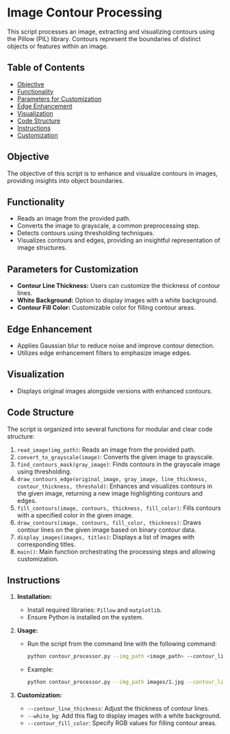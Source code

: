 # Image Contour Processing
This script processes an image, extracting and visualizing contours using the Pillow (PIL) library. Contours represent the boundaries of distinct objects or features within an image.

## Table of Contents
- [Objective](#objective)
- [Functionality](#functionality)
- [Parameters for Customization](#parameters-for-customization)
- [Edge Enhancement](#edge-enhancement)
- [Visualization](#visualization)
- [Code Structure](#code-structure)
- [Instructions](#instructions)
- [Customization](#customization)

## Objective
The objective of this script is to enhance and visualize contours in images, providing insights into object boundaries.

## Functionality
- Reads an image from the provided path.
- Converts the image to grayscale, a common preprocessing step.
- Detects contours using thresholding techniques.
- Visualizes contours and edges, providing an insightful representation of image structures.

## Parameters for Customization
- **Contour Line Thickness:** Users can customize the thickness of contour lines.
- **White Background:** Option to display images with a white background.
- **Contour Fill Color:** Customizable color for filling contour areas.

## Edge Enhancement
- Applies Gaussian blur to reduce noise and improve contour detection.
- Utilizes edge enhancement filters to emphasize image edges.

## Visualization
- Displays original images alongside versions with enhanced contours.

## Code Structure
The script is organized into several functions for modular and clear code structure:
1. `read_image(img_path)`: Reads an image from the provided path.
2. `convert_to_grayscale(image)`: Converts the given image to grayscale.
3. `find_contours_mask(gray_image)`: Finds contours in the grayscale image using thresholding.
4. `draw_contours_edge(original_image, gray_image, line_thickness, contour_thickness, threshold)`: Enhances and visualizes contours in the given image, returning a new image highlighting contours and edges.
5. `fill_contours(image, contours, thickness, fill_color)`: Fills contours with a specified color in the given image.
6. `draw_contours(image, contours, fill_color, thickness)`: Draws contour lines on the given image based on binary contour data.
7. `display_images(images, titles)`: Displays a list of images with corresponding titles.
8. `main()`: Main function orchestrating the processing steps and allowing customization.

## Instructions

1. **Installation:**
   - Install required libraries: `Pillow` and `matplotlib`.
   - Ensure Python is installed on the system.

2. **Usage:**
   - Run the script from the command line with the following command:
     ```bash
     python contour_processor.py --img_path <image_path> --contour_line_thickness <line_thickness> --contour_fill_color colorname
     ```
   - Example:
     ```bash
     python contour_processor.py --img_path images/1.jpg --contour_line_thickness 15 --contour_fill_color lightgray
     ```
   
3. **Customization:**
   - `--contour_line_thickness`: Adjust the thickness of contour lines.
   - `--white_bg`: Add this flag to display images with a white background.
   - `--contour_fill_color`: Specify RGB values for filling contour areas.
